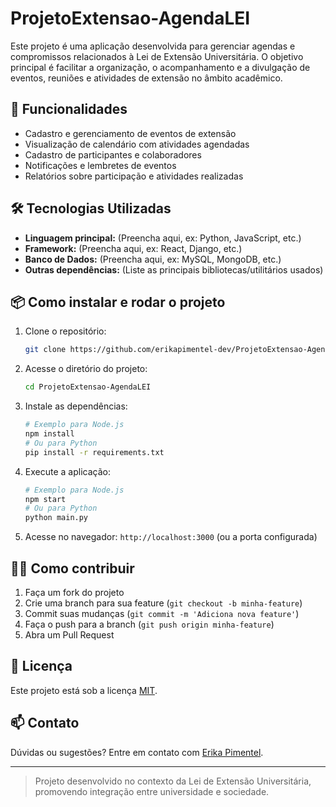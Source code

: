 # ProjetoExtensao-AgendaLEI

Este projeto é uma aplicação desenvolvida para gerenciar agendas e compromissos relacionados à Lei de Extensão Universitária. O objetivo principal é facilitar a organização, o acompanhamento e a divulgação de eventos, reuniões e atividades de extensão no âmbito acadêmico.

## 🚀 Funcionalidades

- Cadastro e gerenciamento de eventos de extensão
- Visualização de calendário com atividades agendadas
- Cadastro de participantes e colaboradores
- Notificações e lembretes de eventos
- Relatórios sobre participação e atividades realizadas

## 🛠️ Tecnologias Utilizadas

- **Linguagem principal:** (Preencha aqui, ex: Python, JavaScript, etc.)
- **Framework:** (Preencha aqui, ex: React, Django, etc.)
- **Banco de Dados:** (Preencha aqui, ex: MySQL, MongoDB, etc.)
- **Outras dependências:** (Liste as principais bibliotecas/utilitários usados)

## 📦 Como instalar e rodar o projeto

1. Clone o repositório:
   ```bash
   git clone https://github.com/erikapimentel-dev/ProjetoExtensao-AgendaLEI.git
   ```
2. Acesse o diretório do projeto:
   ```bash
   cd ProjetoExtensao-AgendaLEI
   ```
3. Instale as dependências:
   ```bash
   # Exemplo para Node.js
   npm install
   # Ou para Python
   pip install -r requirements.txt
   ```
4. Execute a aplicação:
   ```bash
   # Exemplo para Node.js
   npm start
   # Ou para Python
   python main.py
   ```
5. Acesse no navegador: `http://localhost:3000` (ou a porta configurada)

## 👩‍💻 Como contribuir

1. Faça um fork do projeto
2. Crie uma branch para sua feature (`git checkout -b minha-feature`)
3. Commit suas mudanças (`git commit -m 'Adiciona nova feature'`)
4. Faça o push para a branch (`git push origin minha-feature`)
5. Abra um Pull Request

## 📝 Licença

Este projeto está sob a licença [MIT](LICENSE).

## 📫 Contato

Dúvidas ou sugestões? Entre em contato com [Erika Pimentel](https://github.com/erikapimentel-dev).

---

> Projeto desenvolvido no contexto da Lei de Extensão Universitária, promovendo integração entre universidade e sociedade.

